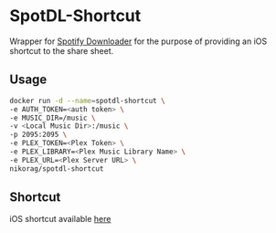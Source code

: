 # SpotDL-Shortcut
Wrapper for [Spotify Downloader](https://github.com/spotDL/spotify-downloader) for the purpose of providing an iOS shortcut to the share sheet.

## Usage

```bash
docker run -d --name=spotdl-shortcut \
-e AUTH_TOKEN=<auth token> \
-e MUSIC_DIR=/music \
-v <Local Music Dir>:/music \
-p 2095:2095 \
-e PLEX_TOKEN=<Plex Token> \
-e PLEX_LIBRARY=<Plex Music Library Name> \
-e PLEX_URL=<Plex Server URL> \
nikorag/spotdl-shortcut
```

## Shortcut

iOS shortcut available [here](https://www.icloud.com/shortcuts/ac2c25f941fd4615a9d4eb42efaf8b56)